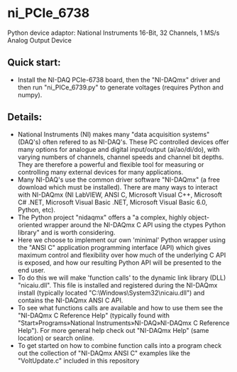 # ni_PCIe_6738
Python device adaptor: National Instruments 16-Bit, 32 Channels, 1 MS/s Analog Output Device
## Quick start:
- Install the NI-DAQ PCIe-6738 board, then the "NI-DAQmx" driver and then run "ni_PICe_6739.py" 
to generate voltages (requires Python and numpy).
## Details:
- National Instruments (NI) makes many "data acquisition systems" (DAQ's) often refered to as NI-DAQ's.
These PC controlled devices offer many options for analogue and digital input/output (ai/ao/di/do), with
varying numbers of channels, channel speeds and channel bit depths. They are therefore a powerful and
flexible tool for measuring or controlling many external devices for many applications.
- Many NI-DAQ's use the common driver software "NI-DAQmx" (a free download which must be installed).
There are many ways to interact with NI-DAQmx (NI LabVIEW, ANSI C, Microsoft Visual C++, 
Microsoft C# .NET, Microsoft Visual Basic .NET, Microsoft Visual Basic 6.0, Python, etc).
- The Python project "nidaqmx" offers a "a complex, highly object-oriented wrapper around the 
NI-DAQmx C API using the ctypes Python library" and is worth considering.
- Here we choose to implement our own 'minimal' Python wrapper using the "ANSI C" application programming
interface (API) which gives maximum control and flexibility over how much of the underlying C API is
exposed, and how our resulting Python API will be presented to the end user.
- To do this we will make 'function calls' to the dynamic link library (DLL) "nicaiu.dll". This file is 
installed and registered during the NI-DAQmx install (typically located "C:\Windows\System32\nicaiu.dll")
and contains the NI-DAQmx ANSI C API.
- To see what functions calls are available and how to use them see the "NI-DAQmx C Reference Help"
(typically found with "Start»Programs»National Instruments»NI-DAQ»NI-DAQmx C Reference Help"). For more
general help check out "NI-DAQmx Help" (same location) or search online.
- To get started on how to combine function calls into a program check out the collection
of "NI-DAQmx ANSI C" examples like the "VoltUpdate.c" included in this repository
